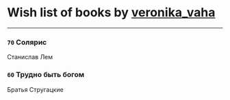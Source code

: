 # Wish list of books by [veronika_vaha](http://vk.com/id87639392)
---

### `70` Солярис
Станислав Лем

### `60` Трудно быть богом
Братья Стругацкие

